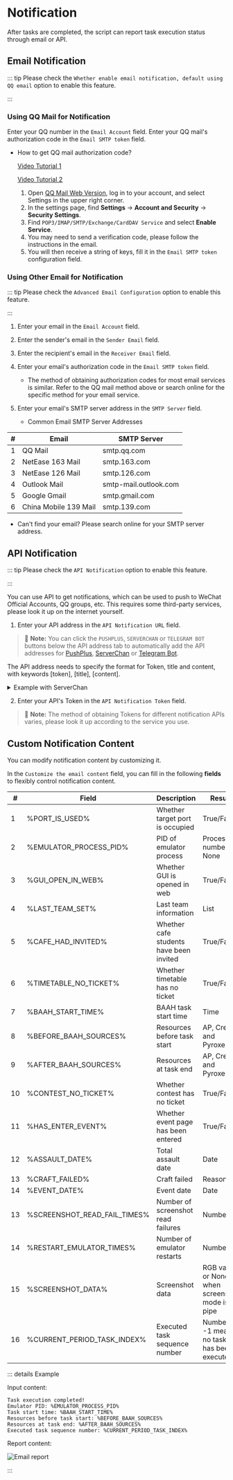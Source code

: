 <LanguageWarn/>

# Notification

After tasks are completed, the script can report task execution status through email or API.

## Email Notification
::: tip
Please check the `Whether enable email notification, default using QQ email` option to enable this feature.

:::

### Using QQ Mail for Notification
Enter your QQ number in the `Email Account` field.
Enter your QQ mail's authorization code in the `Email SMTP token` field.
- How to get QQ mail authorization code?
  
  [Video Tutorial 1](https://www.bilibili.com/video/BV16z4y1D74s/)

  [Video Tutorial 2](https://www.bilibili.com/video/BV1ZxfGYSEVr?t=1699.2)

  1. Open [QQ Mail Web Version](https://mail.qq.com/), log in to your account, and select Settings in the upper right corner.
  2. In the settings page, find **Settings** -> **Account and Security** -> **Security Settings**.
  3. Find `POP3/IMAP/SMTP/Exchange/CardDAV Service` and select **Enable Service**.
  4. You may need to send a verification code, please follow the instructions in the email.
  5. You will then receive a string of keys, fill it in the `Email SMTP token` configuration field.

### Using Other Email for Notification

::: tip
Please check the `Advanced Email Configuration` option to enable this feature.

:::

1. Enter your email in the `Email Account` field.
2. Enter the sender's email in the `Sender Email` field.
3. Enter the recipient's email in the `Receiver Email` field.
4. Enter your email's authorization code in the `Email SMTP token` field.
   - The method of obtaining authorization codes for most email services is similar. Refer to the QQ mail method above or search online for the specific method for your email service.
5. Enter your email's SMTP server address in the `SMTP Server` field.

   - Common Email SMTP Server Addresses
   
| **#** | **Email** | **SMTP Server** |
|-------|-----------|----------------|
| 1     | QQ Mail   | smtp.qq.com |
| 2     | NetEase 163 Mail | smtp.163.com |
| 3     | NetEase 126 Mail | smtp.126.com |
| 4     | Outlook Mail | smtp-mail.outlook.com |
| 5     | Google Gmail | smtp.gmail.com |
| 6     | China Mobile 139 Mail | smtp.139.com |

   - Can't find your email? Please search online for your SMTP server address.

## API Notification

::: tip
Please check the `API Notification` option to enable this feature.

:::

You can use API to get notifications, which can be used to push to WeChat Official Accounts, QQ groups, etc. This requires some third-party services, please look it up on the internet yourself.

1. Enter your API address in the `API Notification URL` field.
> :memo: **Note:** You can click the `PUSHPLUS`, `SERVERCHAN` or `TELEGRAM BOT` buttons below the API address tab to automatically add the API addresses for [PushPlus](https://www.pushplus.plus/), [ServerChan](https://sct.ftqq.com/) or [Telegram Bot](https://t.me/BotFather).

The API address needs to specify the format for Token, title and content, with keywords [token], [title], [content].

<details>
<summary>Example with ServerChan</summary>

ServerChan's API address is:

```
https://sctapi.ftqq.com/<Token>.send?title=<Title>&desp=<Content>

```

Therefore, enter in the `API Notification URL (GET request)` field:

```
https://sctapi.ftqq.com/[token].send?title=[title]&desp=[content]

```

</details>

2. Enter your API's Token in the `API Notification Token` field.
> :memo: **Note:** The method of obtaining Tokens for different notification APIs varies, please look it up according to the service you use.

## Custom Notification Content

You can modify notification content by customizing it.

In the `Customize the email content` field, you can fill in the following **fields** to flexibly control notification content.


| **#** | **Field** | **Description** | **Result** |
|-------|-----------|----------------|-----------|
| 1     | %PORT_IS_USED% | Whether target port is occupied | True/False |
| 2     | %EMULATOR_PROCESS_PID% | PID of emulator process | Process ID number or None |
| 3     | %GUI_OPEN_IN_WEB% | Whether GUI is opened in web | True/False |
| 4     | %LAST_TEAM_SET% | Last team information | List |
| 5     | %CAFE_HAD_INVITED% | Whether cafe students have been invited | True/False |
| 6     | %TIMETABLE_NO_TICKET% | Whether timetable has no ticket | True/False |
| 7     | %BAAH_START_TIME% | BAAH task start time | Time |
| 8     | %BEFORE_BAAH_SOURCES% | Resources before task start | AP, Credits and Pyroxene |
| 9     | %AFTER_BAAH_SOURCES% | Resources at task end | AP, Credits and Pyroxene |
| 10    | %CONTEST_NO_TICKET% | Whether contest has no ticket | True/False |
| 11    | %HAS_ENTER_EVENT% | Whether event page has been entered | True/False |
| 12    | %ASSAULT_DATE%                 | Total assault date          | Date                        |
| 13    | %CRAFT_FAILED%                 | Craft failed               | Reason                        |
| 14    | %EVENT_DATE%                   | Event date          | Date                        |
| 13    | %SCREENSHOT_READ_FAIL_TIMES% | Number of screenshot read failures | Number |
| 14    | %RESTART_EMULATOR_TIMES% | Number of emulator restarts | Number |
| 15    | %SCREENSHOT_DATA% | Screenshot data | RGB value or None when screenshot mode is pipe |
| 16    | %CURRENT_PERIOD_TASK_INDEX% | Executed task sequence number | Number, -1 means no task has been executed |

::: details Example

Input content:

```
Task execution completed!
Emulator PID: %EMULATOR_PROCESS_PID%
Task start time: %BAAH_START_TIME%
Resources before task start: %BEFORE_BAAH_SOURCES%
Resources at task end: %AFTER_BAAH_SOURCES%
Executed task sequence number: %CURRENT_PERIOD_TASK_INDEX%

```
Report content:

![Email report](/img/notification/customize_email_content_1.png)

:::